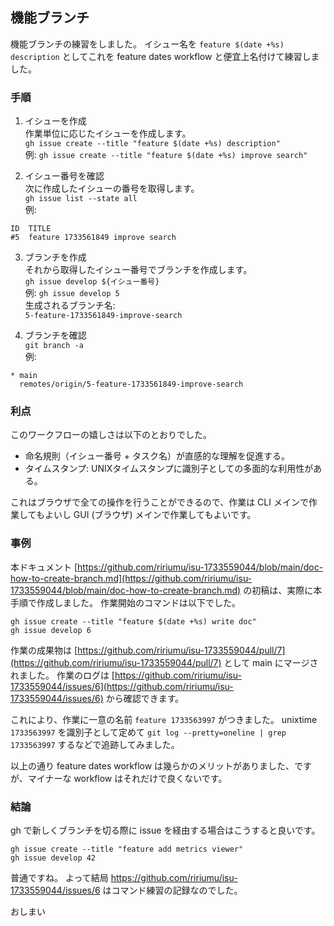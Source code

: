 ## 機能ブランチ

機能ブランチの練習をしました。
イシュー名を `feature $(date +%s) description` としてこれを feature dates workflow と便宜上名付けて練習しました。


### 手順

1. イシューを作成  
作業単位に応じたイシューを作成します。  
`gh issue create --title "feature $(date +%s) description"`  
例: `gh issue create --title "feature $(date +%s) improve search"`

2. イシュー番号を確認  
次に作成したイシューの番号を取得します。  
`gh issue list --state all`  
例:  
```
ID  TITLE
#5  feature 1733561849 improve search
```

3. ブランチを作成  
それから取得したイシュー番号でブランチを作成します。  
`gh issue develop ${イシュー番号}`  
例: `gh issue develop 5`  
生成されるブランチ名:  
`5-feature-1733561849-improve-search`

4. ブランチを確認  
`git branch -a`  
例:  
```
* main
  remotes/origin/5-feature-1733561849-improve-search
```


### 利点

このワークフローの嬉しさは以下のとおりでした。

- 命名規則（イシュー番号 + タスク名）が直感的な理解を促進する。
- タイムスタンプ: UNIXタイムスタンプに識別子としての多面的な利用性がある。

これはブラウザで全ての操作を行うことができるので、作業は CLI メインで作業してもよいし GUI (ブラウザ) メインで作業してもよいです。


### 事例

本ドキュメント [https://github.com/ririumu/isu-1733559044/blob/main/doc-how-to-create-branch.md](https://github.com/ririumu/isu-1733559044/blob/main/doc-how-to-create-branch.md) の初稿は、実際に本手順で作成しました。
作業開始のコマンドは以下でした。

```
gh issue create --title "feature $(date +%s) write doc"
gh issue develop 6
```

作業の成果物は [https://github.com/ririumu/isu-1733559044/pull/7](https://github.com/ririumu/isu-1733559044/pull/7) として main にマージされました。
作業のログは [https://github.com/ririumu/isu-1733559044/issues/6](https://github.com/ririumu/isu-1733559044/issues/6) から確認できます。

これにより、作業に一意の名前 `feature 1733563997` がつきました。
unixtime `1733563997` を識別子として定めて `git log --pretty=oneline | grep 1733563997` するなどで追跡してみました。

以上の通り feature dates workflow は幾らかのメリットがありました、ですが、マイナーな workflow はそれだけで良くないです。

### 結論

gh で新しくブランチを切る際に issue を経由する場合はこうすると良いです。

```
gh issue create --title "feature add metrics viewer"
gh issue develop 42
```

普通ですね。
よって結局 https://github.com/ririumu/isu-1733559044/issues/6 はコマンド練習の記録なのでした。

おしまい
